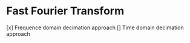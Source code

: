 # Fast Fourier Transform

[x] Frequence domain decimation approach
[] Time domain decimation approach
